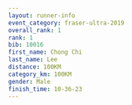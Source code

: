 ```yaml
---
layout: runner-info 
event_category: fraser-ultra-2019 
overall_rank: 1
rank: 1
bib: 10016
first_name: Chong Chi
last_name: Lee
distance: 100KM
category_km: 100KM
gender: Male
finish_time: 10-36-23
---
```

